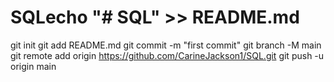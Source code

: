 # SQLecho "# SQL" >> README.md
git init
git add README.md
git commit -m "first commit"
git branch -M main
git remote add origin https://github.com/CarineJackson1/SQL.git
git push -u origin main
